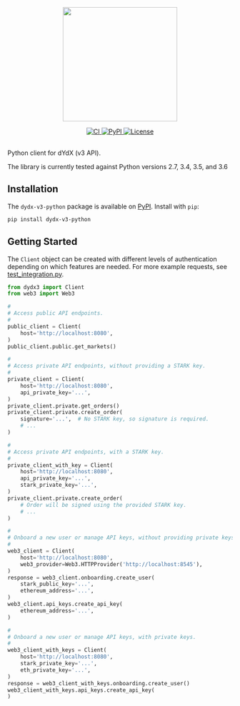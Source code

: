 <p align="center"><img src="https://s3.amazonaws.com/dydx-assets/dydx_logo_black.svg" width="256" /></p>

<div align="center">
  <a href="https://circleci.com/gh/dydxprotocol/workflows/dydx-v3-python/tree/master">
    <img src="https://img.shields.io/circleci/project/github/dydxprotocol/dydx-v3-python.svg?token=089b73e1b03736647446c0d80057bc8609790e2d" alt='CI' />
  </a>
  <a href='https://pypi.org/project/dydx-v3-python'>
    <img src='https://img.shields.io/pypi/v/dydx-v3-python.svg' alt='PyPI'/>
  </a>
  <a href='https://github.com/dydxprotocol/dydx-v3-python/blob/master/LICENSE'>
    <img src='https://img.shields.io/github/license/dydxprotocol/dydx-v3-python.svg' alt='License' />
  </a>
</div>
<br>

Python client for dYdX (v3 API).

The library is currently tested against Python versions 2.7, 3.4, 3.5, and 3.6

## Installation

The `dydx-v3-python` package is available on [PyPI](https://pypi.org/project/dydx-v3-python). Install with `pip`:

```bash
pip install dydx-v3-python
```

## Getting Started

The `Client` object can be created with different levels of authentication depending on which features are needed. For more example requests, see [test_integration.py](./integration_tests/test_integration.py).

```python
from dydx3 import Client
from web3 import Web3

#
# Access public API endpoints.
#
public_client = Client(
    host='http://localhost:8080',
)
public_client.public.get_markets()

#
# Access private API endpoints, without providing a STARK key.
#
private_client = Client(
    host='http://localhost:8080',
    api_private_key='...',
)
private_client.private.get_orders()
private_client.private.create_order(
    signature='...',  # No STARK key, so signature is required.
    # ...
)

#
# Access private API endpoints, with a STARK key.
#
private_client_with_key = Client(
    host='http://localhost:8080',
    api_private_key='...',
    stark_private_key='...',
)
private_client.private.create_order(
    # Order will be signed using the provided STARK key.
    # ...
)

#
# Onboard a new user or manage API keys, without providing private keys.
#
web3_client = Client(
    host='http://localhost:8080',
    web3_provider=Web3.HTTPProvider('http://localhost:8545'),
)
response = web3_client.onboarding.create_user(
    stark_public_key='...',
    ethereum_address='...',
)
web3_client.api_keys.create_api_key(
    ethereum_address='...',
)

#
# Onboard a new user or manage API keys, with private keys.
#
web3_client_with_keys = Client(
    host='http://localhost:8080',
    stark_private_key='...',
    eth_private_key='...',
)
response = web3_client_with_keys.onboarding.create_user()
web3_client_with_keys.api_keys.create_api_key(
)
```
